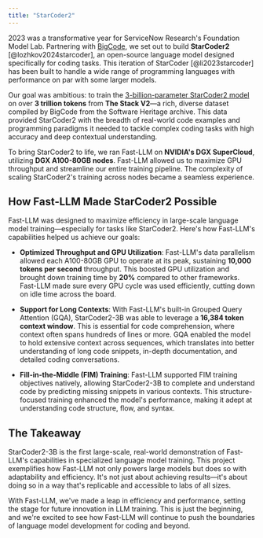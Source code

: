 ```yaml
---
title: "StarCoder2"
---
```


2023 was a transformative year for ServiceNow Research's Foundation Model Lab. Partnering with [BigCode](https://www.bigcode-project.org), we set out to build **StarCoder2** [@lozhkov2024starcoder], an open-source language model designed specifically for coding tasks. This iteration of StarCoder [@li2023starcoder] has been built to handle a wide range of programming languages with performance on par with some larger models.

Our goal was ambitious: to train the [3-billion-parameter StarCoder2 model](https://huggingface.co/bigcode/starcoder2-3b) on over **3 trillion tokens** from **The Stack V2**—a rich, diverse dataset compiled by BigCode from the Software Heritage archive. This data provided StarCoder2 with the breadth of real-world code examples and programming paradigms it needed to tackle complex coding tasks with high accuracy and deep contextual understanding.

To bring StarCoder2 to life, we ran Fast-LLM on **NVIDIA's DGX SuperCloud**, utilizing **DGX A100-80GB nodes**. Fast-LLM allowed us to maximize GPU throughput and streamline our entire training pipeline. The complexity of scaling StarCoder2's training across nodes became a seamless experience.

## How Fast-LLM Made StarCoder2 Possible

Fast-LLM was designed to maximize efficiency in large-scale language model training—especially for tasks like StarCoder2. Here's how Fast-LLM's capabilities helped us achieve our goals:

- **Optimized Throughput and GPU Utilization**: Fast-LLM's data parallelism allowed each A100-80GB GPU to operate at its peak, sustaining **10,000 tokens per second** throughput. This boosted GPU utilization and brought down training time by **20%** compared to other frameworks. Fast-LLM made sure every GPU cycle was used efficiently, cutting down on idle time across the board.

- **Support for Long Contexts**: With Fast-LLM's built-in Grouped Query Attention (GQA), StarCoder2-3B was able to leverage a **16,384 token context window**. This is essential for code comprehension, where context often spans hundreds of lines or more. GQA enabled the model to hold extensive context across sequences, which translates into better understanding of long code snippets, in-depth documentation, and detailed coding conversations.

- **Fill-in-the-Middle (FIM) Training**: Fast-LLM supported FIM training objectives natively, allowing StarCoder2-3B to complete and understand code by predicting missing snippets in various contexts. This structure-focused training enhanced the model's performance, making it adept at understanding code structure, flow, and syntax.

## The Takeaway

StarCoder2-3B is the first large-scale, real-world demonstration of Fast-LLM's capabilities in specialized language model training. This project exemplifies how Fast-LLM not only powers large models but does so with adaptability and efficiency. It's not just about achieving results—it's about doing so in a way that's replicable and accessible to labs of all sizes.

With Fast-LLM, we've made a leap in efficiency and performance, setting the stage for future innovation in LLM training. This is just the beginning, and we're excited to see how Fast-LLM will continue to push the boundaries of language model development for coding and beyond.
